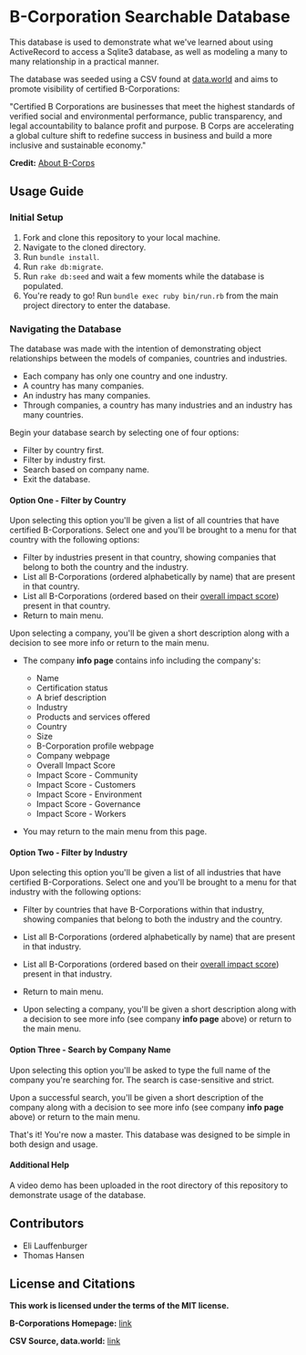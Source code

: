 # B-Corporation Searchable Database

This database is used to demonstrate what we've learned about using ActiveRecord to access a Sqlite3 database, as well as modeling a many to many relationship in a practical manner.

The database was seeded using a CSV found at [data.world](https://data.world/blab/b-corp-impact-data) and aims to promote visibility of certified B-Corporations:

"Certified B Corporations are businesses that meet the highest standards of verified social and environmental performance, public transparency, and legal accountability to balance profit and purpose. B Corps are accelerating a global culture shift to redefine success in business and build a more inclusive and sustainable economy."

**Credit:** [About B-Corps](https://bcorporation.net/about-b-corps)

## Usage Guide

### Initial Setup

1. Fork and clone this repository to your local machine.
2. Navigate to the cloned directory.
3. Run `bundle install`.
4. Run `rake db:migrate`.
5. Run `rake db:seed` and wait a few moments while the database is populated.
6. You're ready to go! Run `bundle exec ruby bin/run.rb` from the main project directory to enter the database.

### Navigating the Database

The database was made with the intention of demonstrating object relationships between the models of companies, countries and industries.

- Each company has only one country and one industry.
- A country has many companies.
- An industry has many companies.
- Through companies, a country has many industries and an industry has many countries.

Begin your database search by selecting one of four options:

- Filter by country first.
- Filter by industry first.
- Search based on company name.
- Exit the database.

#### Option One - Filter by Country

Upon selecting this option you'll be given a list of all countries that have certified B-Corporations. Select one and you'll be brought to a menu for that country with the following options:

- Filter by industries present in that country, showing companies that belong to both the country and the industry.
- List all B-Corporations (ordered alphabetically by name) that are present in that country.
- List all B-Corporations (ordered based on their [overall impact score](https://bimpactassessment.net/?_ga=2.100383774.107426085.1551979435-1068982412.1551718081)) present in that country.
- Return to main menu.

Upon selecting a company, you'll be given a short description along with a decision to see more info or return to the main menu.

- The company **info page** contains info including the company's:

  - Name
  - Certification status
  - A brief description
  - Industry
  - Products and services offered
  - Country
  - Size
  - B-Corporation profile webpage
  - Company webpage
  - Overall Impact Score
  - Impact Score - Community
  - Impact Score - Customers
  - Impact Score - Environment
  - Impact Score - Governance
  - Impact Score - Workers

- You may return to the main menu from this page.

#### Option Two - Filter by Industry

Upon selecting this option you'll be given a list of all industries that have certified B-Corporations. Select one and you'll be brought to a menu for that industry with the following options:

- Filter by countries that have B-Corporations within that industry, showing companies that belong to both the industry and the country.
- List all B-Corporations (ordered alphabetically by name) that are present in that industry.
- List all B-Corporations (ordered based on their [overall impact score](https://bimpactassessment.net/?_ga=2.100383774.107426085.1551979435-1068982412.1551718081)) present in that industry.
- Return to main menu.

- Upon selecting a company, you'll be given a short description along with a decision to see more info (see company **info page** above) or return to the main menu.

#### Option Three - Search by Company Name

Upon selecting this option you'll be asked to type the full name of the company you're searching for. The search is case-sensitive and strict.

Upon a successful search, you'll be given a short description of the company along with a decision to see more info (see company **info page** above) or return to the main menu.

That's it! You're now a master. This database was designed to be simple in both design and usage.

#### Additional Help

A video demo has been uploaded in the root directory of this repository to demonstrate usage of the database.

## Contributors

- Eli Lauffenburger
- Thomas Hansen

## License and Citations

**This work is licensed under the terms of the MIT license.**

**B-Corporations Homepage:** [link](https://bcorporation.net/)

**CSV Source, data.world:** [link](https://data.world/blab/b-corp-impact-data)

